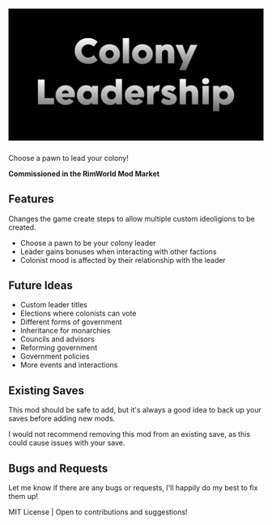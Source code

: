 # ![Colony Leadership](./About/Preview.png)

Choose a pawn to lead your colony!

**Commissioned in the RimWorld Mod Market**

## Features

Changes the game create steps to allow multiple custom ideoligions to be created.

- Choose a pawn to be your colony leader
- Leader gains bonuses when interacting with other factions
- Colonist mood is affected by their relationship with the leader

## Future Ideas

- Custom leader titles
- Elections where colonists can vote
- Different forms of government
- Inheritance for monarchies
- Councils and advisors
- Reforming government
- Government policies
- More events and interactions

## Existing Saves

This mod should be safe to add, but it's always a good idea to back up your saves before adding new mods.

I would not recommend removing this mod from an existing save, as this could cause issues with your save.

## Bugs and Requests

Let me know if there are any bugs or requests, I'll happily do my best to fix them up!

MIT License | Open to contributions and suggestions!
